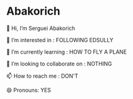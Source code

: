# Abakorich

👋 Hi, I’m Serguei Abakorich

👀 I’m interested in : FOLLOWING EDSULLY

🌱 I’m currently learning : HOW TO FLY A PLANE

💞️ I’m looking to collaborate on : NOTHING

📫 How to reach me : DON'T

😄 Pronouns: YES
